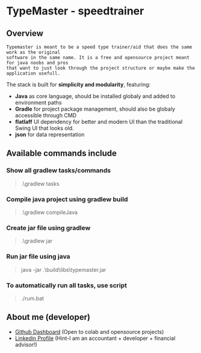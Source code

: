 # TypeMaster - speedtrainer

## Overview
```
Typemaster is meant to be a speed type trainer/aid that does the same work as the original
software in the same name. It is a free and opensource project meant for java noobs and pros
that want to just look through the project structure or maybe make the application usefull.
```

The stack is built for **simplicity and modularity**, featuring:
- **Java** as core language, should be installed globaly and added to environment paths
- **Gradle** for project package management, should also be globaly accessible through CMD
- **flatlaff** UI dependency for better and modern UI than the traditional Swing UI that looks old.
- **json** for data representation

## Available commands include
### Show all gradlew tasks/commands
> .\gradlew tasks 

### Compile java project using gradlew build
> .\gradlew compileJava

### Create jar file using gradlew
> .\gradlew jar

### Run jar file using java
> java -jar .\build\libs\typemaster.jar

### To automatically run all tasks, use script
> ./rum.bat

## About me (developer)
- [Github Dashboard](https://github.com/Professor-hilary) (Open to colab and opensource projects)
- [Linkedin Profile](https://linkedin.com/okuonzi-hilary) (Hint-I am an accountant + developer + financial advisor!)